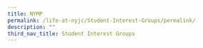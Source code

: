 ```yaml
---
title: NYMP
permalink: /life-at-nyjc/Student-Interest-Groups/permalink/
description: ""
third_nav_title: Student Interest Groups
---
```

